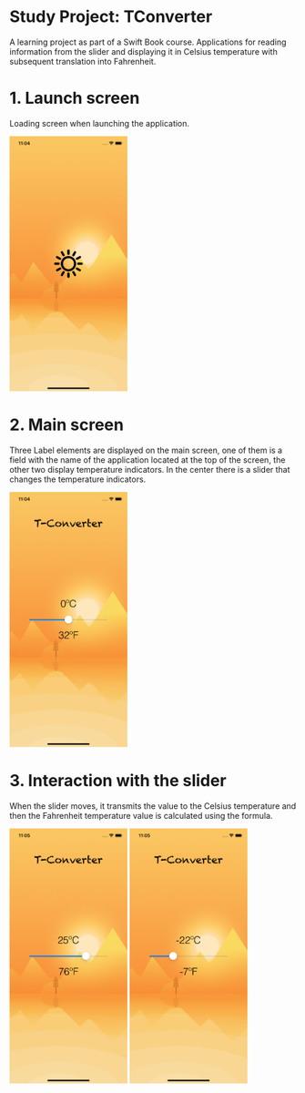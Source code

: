 # Study Project: TConverter
A learning project as part of a Swift Book course. Applications for reading information from the slider and displaying it in Celsius temperature with subsequent translation into Fahrenheit.

# 1. Launch screen
Loading screen when launching the application.

<img src = "Screenshot/LaunchScreen.png" width = "207" height = "448">

# 2. Main screen
Three Label elements are displayed on the main screen, one of them is a field with the name of the application located at the top of the screen, the other two display temperature indicators. In the center there is a slider that changes the temperature indicators.

<img src = "Screenshot/MainScreen.png" width = "207" height = "448">

# 3. Interaction with the slider
When the slider moves, it transmits the value to the Celsius temperature and then the Fahrenheit temperature value is calculated using the formula.

<p float="left">
  <img src = "Screenshot/PlusTemp.png" width = "207" height = "448">
  <img src = "Screenshot/MinusTemp.png" width = "207" height = "448">
</p>
